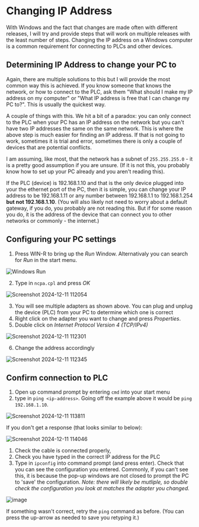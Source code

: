# Changing IP Address
With Windows and the fact that changes are made often with different releases, I will try and provide steps that will work on multiple releases with the least number of steps.
Changing the IP address on a Windows computer is a common requirement for connecting to PLCs and other devices.
## Determining IP Address to change your PC to
Again, there are multiple solutions to this but I will provide the most common way this is achieved. If you know someone that knows the network, or how to connect to the PLC, ask them "What should I make my IP address on my computer" or "What IP address is free that I can change my PC to?". This is usually the quickest way.

A couple of things with this. We hit a bit of a paradox: you can only connect to the PLC when your PC has an IP address on the network but you can't have two IP addresses the same on the same network. This is where the above step is much easier for finding an IP address. If that is not going to work, sometimes it is trial and error, 
sometimes there is only a couple of devices that are potential conflicts.

I am assuming, like most, that the network has a subnet of `255.255.255.0` - it is a pretty good assumption if you are unsure. (If it is not this, you probably know how to set up your PC already and you aren't reading this).

If the PLC (device) is 192.168.1.10 and that is the only device plugged into your the ethernet port of the PC, then it is simple, you can change your IP address to be 192.168.1.11 or any number between 192.168.1.1 to 192.168.1.254 __but not 192.168.1.10__. (You will also likely not need to worry about a default gateway, if you do, you probably are not reading this. But if for some reason you do, it is the address of the device that can connect you to other networks or commonly - the internet.)
## Configuring your PC settings
1. Press WIN-R to bring up the _Run_ Window. Alternativaly you can search for _Run_ in the start menu.

![Windows Run](https://github.com/user-attachments/assets/2e617400-d837-4424-8dd6-2dafd8a8f475)

2. Type in `ncpa.cpl` and press _OK_

![Screenshot 2024-12-11 112054](https://github.com/user-attachments/assets/0844756b-ffdb-4163-82fc-846fbccbc3ca)

3. You will see multiple adapters as shown above. You can plug and unplug the device (PLC) from your PC to determine which one is correct
4. Right click on the adapter you want to change and press _Properties_.
5. Double click on _Internet Protocol Version 4 (TCP/IPv4)_

![Screenshot 2024-12-11 112301](https://github.com/user-attachments/assets/f64ef90d-520f-40e5-9ca6-6888b23ce9d4)

6. Change the address accordingly

![Screenshot 2024-12-11 112345](https://github.com/user-attachments/assets/19af2ba1-3fe5-4fb8-9f0e-75752c5425cf)

## Confirm connection to PLC
1. Open up command prompt by entering `cmd` into your start menu
2. type in `ping <ip-address>`. Going off the example above it would be `ping 192.168.1.10`.

![Screenshot 2024-12-11 113811](https://github.com/user-attachments/assets/6d4f001a-ca73-48ac-97f6-3f945e98ee1e)

If you don't get a response (that looks similar to below): 

![Screenshot 2024-12-11 114046](https://github.com/user-attachments/assets/3f4f733a-c1a4-4e0b-8eb2-5a55e2dbde16)

1. Check the cable is connected properly,
2. Check you have typed in the correct IP address for the PLC
3. Type in `ipconfig` into command prompt (and press enter). Check that you can see the configuration you entered. Commonly, if you can't see this, it is because the pop-up windows are not closed to prompt the PC to 'save' the configuration. _Note: there will likely be mutliple, so double check the configuration you look at matches the adapter you changed._

![image](https://github.com/user-attachments/assets/ee58c5c0-afca-4230-bb48-d825afb1f8a5)

If something wasn't correct, retry the `ping` command as before. (You can press the up-arrow as needed to save you retyping it.)
